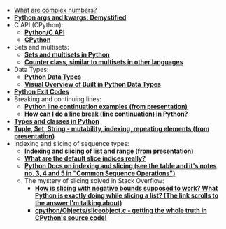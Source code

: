 * [What are complex numbers?](https://www.mathsisfun.com/numbers/complex-numbers.html)
* [**Python args and kwargs: Demystified**](https://realpython.com/python-kwargs-and-args/)
* C API (CPython):
  * [**Python/C API**](https://docs.python.org/3/c-api/index.html)
  * [**CPython**](https://en.wikipedia.org/wiki/CPython)
* Sets and multisets:
  * [**Sets and multisets in Python**](https://dbader.org/blog/sets-and-multiset-in-python)
  * [**Counter class, similar to multisets in other languages**](https://docs.python.org/3/library/collections.html#collections.Counter)
* Data Types:
  * [**Python Data Types**](https://www.geeksforgeeks.org/python-data-types/)
  * [**Visual Overview of Built in Python Data Types**](https://www.openriskmanagement.com/visual-overview-of-built-in-python-data-types/)
* [**Python Exit Codes**](https://linuxhint.com/python-exit-codes/)
* Breaking and continuing lines:
  * [**Python line continuation examples (from presentation)**](files/L12_python_line_continuation.py)
  * [**How can I do a line break (line continuation) in Python?**](https://stackoverflow.com/questions/53162/how-can-i-do-a-line-break-line-continuation-in-python)
* [**Types and classes in Python**](https://stackoverflow.com/questions/4479819/types-and-classes-in-python)
* [**Tuple, Set, String - mutability, indexing, repeating elements (from presentation)**](files/L12_tuple_set_string.py)
* Indexing and slicing of sequence types:
  * [**Indexing and slicing of list and range (from presentation)**](files/L12_indexing_and_slicing_of_list_and_range.py)
  * [**What are the default slice indices really?**](https://stackoverflow.com/questions/12521798/what-are-the-default-slice-indices-really)
  * [**Python Docs on indexing and slicing (see the table and it's notes no. 3, 4 and 5 in "Common Sequence Operations")**](https://docs.python.org/3/library/stdtypes.html#common-sequence-operations)
  * The mystery of slicing solved in Stack Overflow:
    * [**How is slicing with negative bounds supposed to work? What Python is exactly doing while slicing a list? (The link scrolls to the answer I'm talking about)**](https://stackoverflow.com/questions/493046/i-dont-understand-slicing-with-negative-bounds-in-python-how-is-this-supposed/71330285#71330285)
    * [**cpython/Objects/sliceobject.c - getting the whole truth in CPython's source code!**](https://github.com/python/cpython/blob/main/Objects/sliceobject.c)

